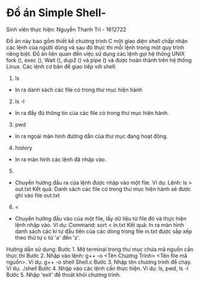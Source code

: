 # Đồ án Simple Shell-
Sinh viên thực hiện: 
Nguyễn Thanh Trí -  1612722

Đồ án này bao gồm thiết kế chương trình C một giao diện shell chấp nhận các lệnh của người dùng và sau đó thực thi mỗi lệnh trong một quy trình riêng biệt. Đồ án liên quan đến việc sử dụng các lệnh gọi hệ thống UNIX fork (), exec (), Wait (), dup2 () và pipe () và được hoàn thành trên hệ thống Linux.
Các lệnh cơ bản để giao tiếp với shell: 
1. ls 
- In ra danh sách các file có trong thư mục hiện hành

2. ls -l 
- In ra đầy đủ thông tin của các file có trong thư mục hiện hành.

3. pwd
- In ra ngoài màn hình đường dẫn của thư mục đang hoạt động.

4. history 
- In ra màn hình các lệnh đã nhập vào. 

5. > 
- Chuyển hướng đầu ra của lệnh được nhập vào một file.
Ví dụ: 
Lệnh: ls > out.txt
Kết quả: Danh sách các file có trong thư mục hiện hành sẽ được ghi vào file out.txt
6. < 
- Chuyển hướng đầu vào của một file, lấy dữ liệu từ file đó và thực hiện lệnh nhập vào.
Ví dụ: 
Command: sort < in.txt 
Kết quả: In ra màn hình danh sách các kí tự đầu tiên của các dòng trong file in.txt được sắp xếp theo thứ tự c từ 'a' đến 'z'.

Hướng dẫn sử dụng: 
Bước 1. Mở terminal trong thư mục chứa mã nguồn cần thực thi
Bước 2. Nhập vào lệnh:  g++ -o <Tên Chương Trình> <Tên file mã nguồn>. Ví dụ:  g++ -o shell Shell.c
Bước 3. Nhập tên chương trình để chạy. Ví dụ: ./shell
Bước 4. Nhập vào các lệnh cần thực hiện. Ví dụ: ls, pwd, ls -l
Bước 5. Nhập 'exit' để thoát khỏi chương trình.


